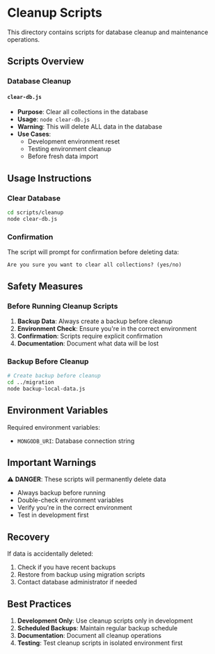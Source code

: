 # Cleanup Scripts

This directory contains scripts for database cleanup and maintenance operations.

## Scripts Overview

### Database Cleanup

#### `clear-db.js`
- **Purpose**: Clear all collections in the database
- **Usage**: `node clear-db.js`
- **Warning**: This will delete ALL data in the database
- **Use Cases**:
  - Development environment reset
  - Testing environment cleanup
  - Before fresh data import

## Usage Instructions

### Clear Database
```bash
cd scripts/cleanup
node clear-db.js
```

### Confirmation
The script will prompt for confirmation before deleting data:
```
Are you sure you want to clear all collections? (yes/no)
```

## Safety Measures

### Before Running Cleanup Scripts
1. **Backup Data**: Always create a backup before cleanup
2. **Environment Check**: Ensure you're in the correct environment
3. **Confirmation**: Scripts require explicit confirmation
4. **Documentation**: Document what data will be lost

### Backup Before Cleanup
```bash
# Create backup before cleanup
cd ../migration
node backup-local-data.js
```

## Environment Variables

Required environment variables:
- `MONGODB_URI`: Database connection string

## Important Warnings

⚠️ **DANGER**: These scripts will permanently delete data
- Always backup before running
- Double-check environment variables
- Verify you're in the correct environment
- Test in development first

## Recovery

If data is accidentally deleted:
1. Check if you have recent backups
2. Restore from backup using migration scripts
3. Contact database administrator if needed

## Best Practices

1. **Development Only**: Use cleanup scripts only in development
2. **Scheduled Backups**: Maintain regular backup schedule
3. **Documentation**: Document all cleanup operations
4. **Testing**: Test cleanup scripts in isolated environment first
